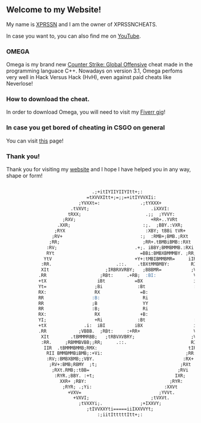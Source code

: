 ## Welcome to my Website! 

My name is [XPRSSN](https://github.com/XPRSSN) and I am the owner of XPRSSNCHEATS.

In case you want to, you can also find me on [YouTube](https://www.youtube.com/watch?v=dQw4w9WgXcQ).

 
### OMEGA

Omega is my brand new [Counter Strike: Global Offensive](https://store.steampowered.com/app/730/CounterStrike_Global_Offensive/) cheat made in the programming languace C++. Nowadays on version 3.1, Omega perfoms very well in Hack Versus Hack (HvH), even against paid cheats like Neverlose!


### How to download the cheat.

In order to download Omega, you will need to visit my [Fiverr gig](https://www.fiverr.com/xprssn/make-you-a-legit-and-rage-csgo-cheat?context_referrer=search_gigs&source=top-bar&ref_ctx_id=a167321d5579e9c55698d27af7d60adf&pckg_id=1&pos=5&context_type=auto&funnel=42b9f7f81f0c76f206e4cf722260ed1f)!


### In case you get bored of cheating in CSGO on general
You can visit [this](https://www.boredbutton.com/) page! 


### Thank you!

Thank you for visiting my [website](https://xprssn.github.io/) and I hope I have helped you in any way, shape or form!


```markdown

                                .;+itIYIIYIIYItt+;:                      
                              =tXVVXItt+;=;;=+itIYVVXIi:                  
                           ;YVXXt=:               .;tYXXX+                
                        .tVXVt;                       .iXXVI:             
                       tRXX;                        .;;  ;YVVY:           
                     ;RXV;                            +RR+..YVRt          
                   .XXR;                           :;.  ;BBY.:VXR;        
                  ;RYX                              :XBY; tBBi tVR+       
                 ;RV+                             :;  :RMB+;BMB.;RXt      
                ;RR;                               ;RR+.tBMBiBMB::RXt     
               :RV;                             .+;. iBBY;BMMBMMB.:RXi    
               RYt                                =BBi:BMBXBMMMBY. ;RR;   
              YtV                               +Y+:tMBIBMMBMR=     iIR   
             :RR.                        .::.    .tBXtMMBMBY:        RIi  
             XIt                     ;IRBRXVRBY;   ;BBBMR=           ;VR  
            .RR                    ;RBt:     .+RB;  :BI:              VY; 
            +tX                   iBt           =BX                   itY 
            Yt=                  ;Bi             :Bt                  :XR 
            RX:                  RX               =B:                  RX.
            RR                  :B:                Ri                  YX:
            RR                  ;B                 YY                  YY;
            RR                  :B;                Ri                  YX:
            RX:                  RX               +B:                  RX.
            YI;                  +Ri             :Bt                  :XR 
            +tX              .i:  iBI           iBX                   itY 
            .RR            ;VBBB.  ;RBt:     :+RR+                    VY; 
             XIt        .tBMMMRBB;   ;tRBVXVBRY;                     ;VR  
             :RR.     ;RBMMBVBB;;RR;     .::.                        RIi  
              IIR  .tBMMMBMMB;RMX:                                  tIR   
               RII BMMBMMBiBMB;:+Vi:                               ;RR:   
               :RV;:BMBXBMB;;VBY.                                 :RX+    
                ;RV+:BMB;RBMY  ;t;                               ;RXt     
                 ;RXt.RMB;:tBB=                                 ;RVi      
                  :RYR.;BBY. :+t;                              IXR;       
                    XXR+ ;RBY:                               ;RYR:        
                     ;RYR; .;Yi:                           :XXVt          
                       +VXV=                             ;YVVt.           
                         +VXVI;                       ;tVXVt.             
                           ;tVXXYi;.              ;+IXXVY;                
                              ;tIVVXXYti=====iiIXXVVYt;                   
                                  :;iitItttttItt+;:



```

